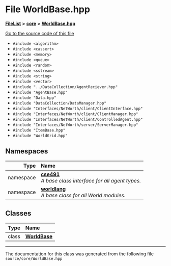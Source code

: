 

# File WorldBase.hpp



[**FileList**](files.md) **>** [**core**](dir_0d27ce74e9bd514c31e1d63efab6b388.md) **>** [**WorldBase.hpp**](_world_base_8hpp.md)

[Go to the source code of this file](_world_base_8hpp_source.md)



* `#include <algorithm>`
* `#include <cassert>`
* `#include <memory>`
* `#include <queue>`
* `#include <random>`
* `#include <sstream>`
* `#include <string>`
* `#include <vector>`
* `#include "../DataCollection/AgentReciever.hpp"`
* `#include "AgentBase.hpp"`
* `#include "Data.hpp"`
* `#include "DataCollection/DataManager.hpp"`
* `#include "Interfaces/NetWorth/client/ClientInterface.hpp"`
* `#include "Interfaces/NetWorth/client/ClientManager.hpp"`
* `#include "Interfaces/NetWorth/client/ControlledAgent.hpp"`
* `#include "Interfaces/NetWorth/server/ServerManager.hpp"`
* `#include "ItemBase.hpp"`
* `#include "WorldGrid.hpp"`













## Namespaces

| Type | Name |
| ---: | :--- |
| namespace | [**cse491**](namespacecse491.md) <br>_A base class interface for all agent types._  |
| namespace | [**worldlang**](namespaceworldlang.md) <br>_A base class for all World modules._  |


## Classes

| Type | Name |
| ---: | :--- |
| class | [**WorldBase**](classcse491_1_1_world_base.md) <br> |



















































------------------------------
The documentation for this class was generated from the following file `source/core/WorldBase.hpp`

